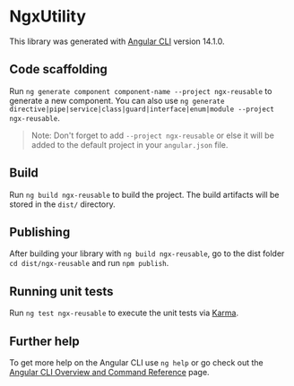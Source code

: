 # NgxUtility

This library was generated with [Angular CLI](https://github.com/angular/angular-cli) version 14.1.0.

## Code scaffolding

Run `ng generate component component-name --project ngx-reusable` to generate a new component. You can also use `ng generate directive|pipe|service|class|guard|interface|enum|module --project ngx-reusable`.
> Note: Don't forget to add `--project ngx-reusable` or else it will be added to the default project in your `angular.json` file. 

## Build

Run `ng build ngx-reusable` to build the project. The build artifacts will be stored in the `dist/` directory.

## Publishing

After building your library with `ng build ngx-reusable`, go to the dist folder `cd dist/ngx-reusable` and run `npm publish`.

## Running unit tests

Run `ng test ngx-reusable` to execute the unit tests via [Karma](https://karma-runner.github.io).

## Further help

To get more help on the Angular CLI use `ng help` or go check out the [Angular CLI Overview and Command Reference](https://angular.io/cli) page.
